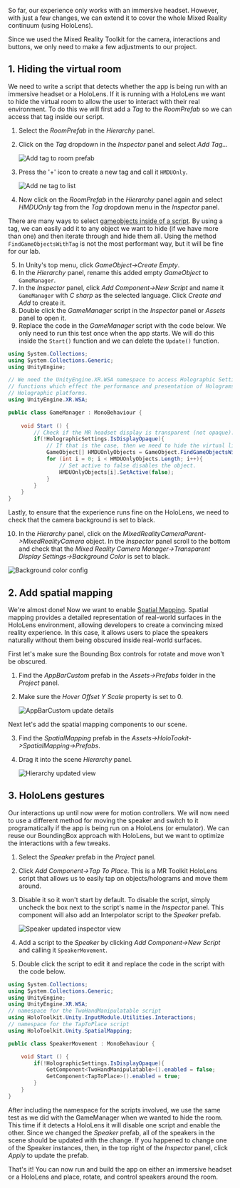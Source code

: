 <!-- ## 7. HoloLens (optional) --> 

So far, our experience only works with an immersive headset. However, with just a few changes, we can extend it to cover the whole Mixed Reality continuum (using HoloLens).  

Since we used the Mixed Reality Toolkit for the camera, interactions and buttons, we only need to make a few adjustments to our project.

## 1. Hiding the virtual room
We need to write a script that detects whether the app is being run with an immersive headset or a HoloLens. If it is running with a HoloLens we want to hide the virtual room to allow the user to interact with their real environment. To do this we will first add a *Tag* to the *RoomPrefab* so we can access that tag inside our script. 

1. Select the *RoomPrefab* in the *Hierarchy* panel.
2. Click on the *Tag* dropdown in the *Inspector* panel and select *Add Tag...*

	![Add tag to room prefab](../media/AddTagToRoomPrefab.png)

3. Press the '+' icon to create a new tag and call it `HMDUOnly`.

	![Add ne tag to list](../media/HMDUONlyTag.png)

4.  Now click on the *RoomPrefab* in the *Hierarchy* panel again and select *HMDUOnly* tag from the *Tag* dropdown menu in the *Inspector* panel.

There are many ways to select [gameobjects inside of a script](https://docs.unity3d.com/Manual/ControllingGameObjectsComponents.html). By using a tag, we can easily add it to any object we want to hide (if we have more than one) and then iterate through and hide them all. Using the method `FindGameObjectsWithTag` is not the most performant way, but it will be fine for our lab. 

5. In Unity's top menu, click *GameObject->Create Empty*.   
6. In the *Hierarchy* panel, rename this added empty *GameObject* to `GameManager`.
7. In the *Inspector* panel, click *Add Component->New Script* and name it `GameManager` with *C sharp* as the selected language. Click *Create and Add* to create it. 
8. Double click the *GameManager* script in the *Inspector* panel or *Assets* panel to open it.
9. Replace the code in the *GameManager* script with the code below. We only need to run this test once when the app starts. We will do this inside the `Start()` function and we can delete the `Update()` function.

```csharp
using System.Collections;
using System.Collections.Generic;
using UnityEngine;

// We need the UnityEngine.XR.WSA namespace to access Holographic Settings which contain 
// functions which effect the performance and presentation of Holograms on Windows 
// Holographic platforms.
using UnityEngine.XR.WSA;

public class GameManager : MonoBehaviour {
	
	void Start () {
   		// Check if the MR headset display is transparent (not opaque).
    	if(!HolographicSettings.IsDisplayOpaque){ 
        	// If that is the case, then we need to hide the virtual living room
        	GameObject[] HMDUOnlyObjects = GameObject.FindGameObjectsWithTag("HMDUOnly");
        	for (int i = 0; i < HMDUOnlyObjects.Length; i++){
           		// Set active to false disables the object.
            	HMDUOnlyObjects[i].SetActive(false); 
        	}
    	}
	}
}
```

Lastly, to ensure that the experience runs fine on the HoloLens, we need to check that the camera background is set to black. 

10. In the *Hierarchy* panel, click on the *MixedRealityCameraParent->MixedRealityCamera* object. In the *Inspector* panel scroll to the bottom and check that the *Mixed Reality Camera Manager->Transparent Display Settings->Background Color* is set to black.

![Background color config](../media/18.png)

## 2. Add spatial mapping
We're almost done! Now we want to enable [Spatial Mapping](https://docs.microsoft.com/en-us/windows/mixed-reality/spatial-mapping). Spatial mapping provides a detailed representation of real-world surfaces in the HoloLens environment, allowing developers to create a convincing mixed reality experience. In this case, it allows users to place the speakers naturally without them being obscured inside real-world surfaces.

First let's make sure the Bounding Box controls for rotate and move won't be obscured.

1. Find the *AppBarCustom* prefab in the *Assets->Prefabs* folder in the *Project* panel.
2. Make sure the *Hover Offset Y Scale* property is set to 0.

	![AppBarCustom update details](../media/19.png)

Next let's add the spatial mapping components to our scene.

3. Find the *SpatialMapping* prefab in the *Assets->HoloTookit->SpatialMapping->Prefabs*.
4. Drag it into the scene *Hierarchy* panel.

	![Hierarchy updated view](../media/20.png)

## 3. HoloLens gestures
Our interactions up until now were for motion controllers. We will now need to use a different method for moving the speaker and switch to it programatically if the app is being run on a HoloLens (or emulator). We can reuse our BoundingBox approach with HoloLens, but we want to optimize the interactions with a few tweaks.

1. Select the *Speaker* prefab in the *Project* panel.
2. Click *Add Component->Tap To Place*. This is a MR Toolkit HoloLens script that allows us to easily tap on objects/holograms and move them around.
3. Disable it so it won't start by default. To disable the script, simply uncheck the box next to the script's name in the *Inspector* panel. This component will also add an Interpolator script to the *Speaker* prefab.

	![Speaker updated inspector view](../media/21.png)

4. Add a script to the *Speaker* by clicking *Add Component->New Script* and calling it `SpeakerMovement`.
5. Double click the script to edit it and replace the code in the script with the code below.
	
```csharp
using System.Collections;
using System.Collections.Generic;
using UnityEngine;
using UnityEngine.XR.WSA;
// namespace for the TwoHandManipulatable script
using HoloToolkit.Unity.InputModule.Utilities.Interactions;
// namespace for the TapToPlace script
using HoloToolkit.Unity.SpatialMapping;

public class SpeakerMovement : MonoBehaviour {

	void Start () {
		if(!HolographicSettings.IsDisplayOpaque){ 
			GetComponent<TwoHandManipulatable>().enabled = false;
			GetComponent<TapToPlace>().enabled = true;
		}
	}
}
```

After including the namespace for the scripts involved, we use the same test as we did with the GameManager when we wanted to hide the room. This time if it detects a HoloLens it will disable one script and enable the other. Since we changed the *Speaker* prefab, all of the speakers in the scene should be updated with the change. If you happened to change one of the Speaker instances, then, in the top right of the *Inspector* panel, click *Apply* to update the prefab.

That's it! You can now run and build the app on either an immersive headset or a HoloLens and place, rotate, and control speakers around the room.
